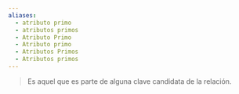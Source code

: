 ```yaml
---
aliases:
  - atributo primo
  - atributos primos
  - Atributo Primo
  - Atributo primo
  - Atributos Primos
  - Atributos primos
---
```

> Es aquel que es parte de alguna clave candidata de la relación.